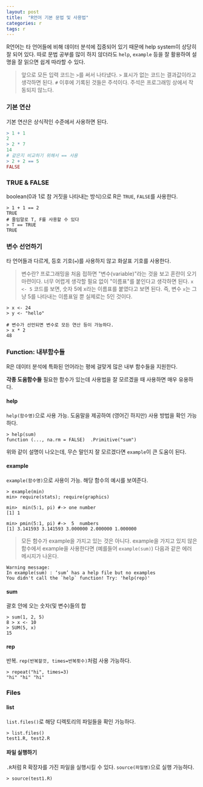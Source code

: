 ```yaml
---
layout: post 
title:  "R언어 기본 문법 및 사용법"
categories: r
tags: r
---
```



R언어는 타 언어들에 비해 데이터 분석에 집중되어 있기 때문에 help system이 상당히 잘 되어 있다. 따로 문법 공부를 많이 하지 않더라도 `help`, `example` 등을 잘 활용하여 설명을 잘 읽으면 쉽게 따라할 수 있다.

> 앞으로 모든 입력 코드는 `>`를 써서 나타냈다. `>` 표시가 없는 코드는 결과값이라고 생각하면 된다.
> `#` 이후에 기록된 것들은 주석이다. 주석은 프로그래밍 상에서 작동되지 않느다.

### 기본 연산
기본 연산은 상식적인 수준에서 사용하면 된다.
```r
> 1 + 1
2
> 2 * 7
14
# 같은지 비교하기 위해서 == 사용
> 2 + 2 == 5
FALSE
```

### TRUE & FALSE
boolean(0과 1로 참 거짓을 나타내는 방식)으로 R은 `TRUE`, `FALSE`를 사용한다.
```
> 1 + 1 == 2
TRUE
# 줄임말로 T, F를 사용할 수 있다
> T == TRUE
TRUE
```

### 변수 선언하기
타 언어들과 다르게, 등호 기호(`=`)를 사용하지 않고 화살표 기호를 사용한다.
> 변수란? 프로그래밍을 처음 접하면 "변수(variable)"라는 것을 보고 혼란이 오기 마련이다. 너무 어렵게 생각할 필요 없이 "이름표"를 붙인다고 생각하면 된다.
> `x <- 5` 코드를 보면, 숫자 5에 x라는 이름표를 붙였다고 보면 된다. 즉, 변수 `x`는 그냥 5를 나타내는 이름표일 뿐 실제로는 5인 것이다.

```
> x <- 24
> y <- "hello"

# 변수가 선언되면 변수로 모든 연산 등이 가능하다.
> x * 2
48
```

### Function: 내부함수들
R은 데이터 분석에 특화된 언어라는 평에 걸맞게 많은 내부 함수들을 지원한다.

**각종 도움함수들**
필요한 함수가 있는데 사용법을 잘 모르겠을 때 사용하면 매우 유용하다.
#### help
`help(함수명)`으로 사용 가능. 도움말을 제공하여 (영어긴 하지만) 사용 방법을 확인 가능하다.
```
> help(sum)
function (..., na.rm = FALSE)  .Primitive("sum")
```
위와 같이 설명이 나오는데, 무슨 말인지 잘 모르겠다면 `example`이 큰 도움이 된다.

#### example
`example(함수명)`으로 사용이 가능. 해당 함수의 예시를 보여준다.
```
> example(min)
min> require(stats); require(graphics)

min>  min(5:1, pi) #-> one number
[1] 1

min> pmin(5:1, pi) #->  5  numbers
[1] 3.141593 3.141593 3.000000 2.000000 1.000000
```
> 모든 함수가 example을 가지고 있는 것은 아니다. example을 가지고 있지 않은 함수에서 example을 사용한다면 (예를들어 `example(sum)`) 다음과 같은 에러 메시지가 나온다.
```
Warning message:
In example­(sum) : ‘s­um’ has a ­help file ­but no exa­mples
You didn't­ call the ­`help` fun­ction! Try­: 'help(re­p)'
```


#### sum
괄호 안에 오는 숫자(및 변수)들의 합
```
> sum(1, 2, 5)
8 > x <- 10
> SUM(5, x)
15
```
#### rep
반복. `rep(반복할것, times=반복횟수)`처럼 사용 가능하다.
```
> repeat("hi", times=3)
"hi" "hi" "hi"
``` 

### Files

#### list
`list.files()`로 해당 디렉토리의 파일들을 확인 가능하다.
```
> list.files()
test1.R, test2.R
```

#### 파일 실행하기
`.R`처럼 R 확장자를 가진 파일을 실행시킬 수 있다.
`source(파일명)`으로 실행 가능하다.
```
> source(test1.R)
```
